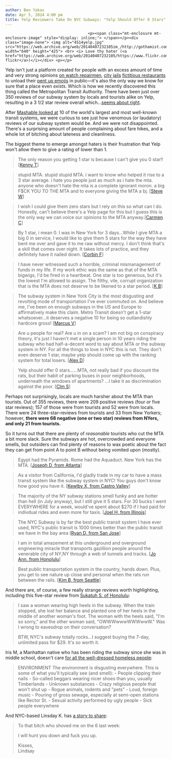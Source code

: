 ```yaml
---
author: Ben Yakas
date: Apr 5, 2014 4:00 pm
title: Yelp Reviewers Take On NYC Subways: "Yelp Should Offer 0 Stars"
---
```


	
										<p><span class="mt-enclosure mt-enclosure-image" style="display: inline;"> </span></p><div class="image-none"> <img alt="4514yelp.jpg" src="https://web.archive.org/web/20140407232105im_/http://gothamist.com/attachments/byakas/4514yelp.jpg" width="640" height="425"> <br> <i> Love thy hater (<a href="https://web.archive.org/web/20140407232105/https://www.flickr.com/photos/kenstein/13477287233/">ken&apos;s flickr</a>)</i></div> <p></p>

<p>Yelp isn&apos;t just a platform created for people with an excess amount of time and very strong opinions <a href="https://web.archive.org/web/20140407232105/http://gothamist.com/2014/03/21/watch_repairman_sues_yelpers.php">on watch repairmen</a>, <a href="https://web.archive.org/web/20140407232105/http://gothamist.com/2011/08/15/yelp_critics_weigh_in_on_rikers_kin.php">city jails</a> <a href="https://web.archive.org/web/20140407232105/http://gothamist.com/2011/12/29/coming_to_america_restaurant_gets_t.php">fictitious restaurants</a> to unload their <a href="https://web.archive.org/web/20140407232105/http://gothamist.com/2014/04/04/you_can_now_search_yelp_using_emoji.php">pent up emojis</a> in public&#x2014;it&apos;s also the only way we know for sure that a place even <em>exists</em>. Which is how we recently discovered this thing called the Metropolitan Transit Authority. There have been just over 350 reviews of our subway system by locals and tourists alike on Yelp, resulting in a 3 1/2 star review overall which...<a href="https://web.archive.org/web/20140407232105/http://gothamist.com/tags/subway">seems about right</a>. </p>

<p>After <a href="https://web.archive.org/web/20140407232105/http://mashable.com/2014/03/30/subway-reviews/">Mashable looked at</a> 10 of the world&apos;s largest and most well-known transit systems, we were curious to see just how venomous (or laudatory) reviews of our subway system would be. And we were not disappointed. There&apos;s a surprising amount of people complaining about fare hikes, and a whole lot of bitching about lateness and cleanliness. </p>

<p>The biggest theme to emerge amongst haters is their frustration that Yelp won&apos;t allow them to give a rating of lower than 1.</p>

<blockquote>The only reason you getting 1 star is because I can&apos;t give you 0 star!! [<a href="https://web.archive.org/web/20140407232105/http://www.yelp.com/biz_share?bizid=Z7UwjvXKkq7WPQaQTX83uQ&amp;return_url=http%3A%2F%2Fwww.yelp.com%2Fbiz%2Fmetro-transportation-authority-new-york%3Fsort_by%3Drating_desc%26start%3D280&amp;reviewid=Ozrj7s7plQG97Fqa3skEnw">Kenny T</a>]</blockquote>

<blockquote>stupid MTA.  stupid stupid MTA.  i want to know who helped it rise to a 3 star average.  i hate you people just as much as i hate the mta.  anyone who doesn&apos;t hate the mta is a complete ignorant moron.  a big F$CK YOU TO THE MTA and to everyone giving the MTA a bj. [<a href="https://web.archive.org/web/20140407232105/http://www.yelp.com/biz_share?bizid=Z7UwjvXKkq7WPQaQTX83uQ&amp;return_url=http%3A%2F%2Fwww.yelp.com%2Fbiz%2Fmetro-transportation-authority-new-york%3Fsort_by%3Drating_desc%26start%3D280&amp;reviewid=frHsK6P-FuginicHzs045w">Steve W</a>]</blockquote>

<blockquote>I wish I could give them zero stars but I rely on this so what can I do. Honestly, can&apos;t believe there&apos;s a Yelp page for this but I guess this is the only way we can voice our opinions to the MTA anyway.[<a href="https://web.archive.org/web/20140407232105/http://www.yelp.com/biz_share?bizid=Z7UwjvXKkq7WPQaQTX83uQ&amp;return_url=http%3A%2F%2Fwww.yelp.com%2Fbiz%2Fmetro-transportation-authority-new-york%3Fsort_by%3Drating_desc%26start%3D280&amp;reviewid=iCm9AKykT3E253awtB2vgQ">Carmen C</a>]</blockquote>

<blockquote>By 1 star, i mean 0.  I was in New York for 3 days...While I give MTA a big 0 in service, I would like to give them 5 stars for the way they have bent me over and gave it to me raw without mercy.  I don&apos;t think that&apos;s a skill that comes over night.  It takes lots of practice, and they definitely have it nailed down. [<a href="https://web.archive.org/web/20140407232105/http://www.yelp.com/biz_share?bizid=Z7UwjvXKkq7WPQaQTX83uQ&amp;return_url=http%3A%2F%2Fwww.yelp.com%2Fbiz%2Fmetro-transportation-authority-new-york%3Fsort_by%3Drating_desc%26start%3D280&amp;reviewid=pdQ_xV_tmVldHJqTqqQwZA">Corbin F</a>] </blockquote>

<blockquote>I have never witnessed such a horrible, criminal mismanagement of funds in my life. If my work ethic was the same as that of the MTA bigwigs, I&apos;d be fired in a heartbeat. One star is too generous, but it&apos;s the lowest I&apos;m allowed to assign. The filthy, vile, corrupt organization that is the MTA does not deserve to be likened to a star period. [<a href="https://web.archive.org/web/20140407232105/http://www.yelp.com/biz_share?bizid=Z7UwjvXKkq7WPQaQTX83uQ&amp;return_url=http%3A%2F%2Fwww.yelp.com%2Fbiz%2Fmetro-transportation-authority-new-york%3Fsort_by%3Drating_desc%26start%3D280&amp;reviewid=lcJSvyeeJo5dbG8n0GeLOA">K B</a>] </blockquote>

<blockquote>The subway system in New York City is the most disgusting and revolting mode of transportation I&apos;ve ever commuted on. And believe me, I&apos;ve been on enough subways in the US and Europe to affirmatively make this claim. Metro Transit doesn&apos;t get a 1-star whatsoever...it deserves a negative 10 for being so outlandishly hardcore gross! [<a href="https://web.archive.org/web/20140407232105/http://www.yelp.com/biz_share?bizid=Z7UwjvXKkq7WPQaQTX83uQ&amp;return_url=http%3A%2F%2Fwww.yelp.com%2Fbiz%2Fmetro-transportation-authority-new-york%3Fsort_by%3Drating_desc%26start%3D320&amp;reviewid=lgZERaqMl8EAoB4_XUJV5w">Marcus V</a>] </blockquote>

<blockquote>Are u people for real?  Are u in on a scam?  I am not big on conspiracy theory, it&apos;s just I haven&apos;t met a single person in 10 years riding the subway who had half-a-decent word to say about MTA or the subway system in NY.  For all the things to love in NYC this is not.  They don&apos;t even deserve 1 star, maybe yelp should come up with the ranking system for total losers. [<a href="https://web.archive.org/web/20140407232105/http://www.yelp.com/biz_share?bizid=Z7UwjvXKkq7WPQaQTX83uQ&amp;return_url=http%3A%2F%2Fwww.yelp.com%2Fbiz%2Fmetro-transportation-authority-new-york%3Fsort_by%3Drating_desc%26start%3D320&amp;reviewid=T-Rrso9vJUfr4O9UA3LImA">Alex D</a>] </blockquote>

<blockquote>Yelp should offer 0 stars......MTA, not really bad if you discount the rats, but their habit of parking buses in poor neighborhoods, underneath the windows of apartments? ...I take it as discrimination against the poor. [<a href="https://web.archive.org/web/20140407232105/http://www.yelp.com/biz_share?bizid=wiyz7wJCDuW7-uo8gFtmHA&amp;return_url=http%3A%2F%2Fwww.yelp.com%2Fbiz%2Fmta-new-york-city-transit-subway-new-york&amp;reviewid=c_n3yk48pQ9wP9aHlgMGnw">Clm S</a>]</blockquote>

<p>Perhaps not surprisingly, locals are much harsher about the MTA than tourists. Out of 355 reviews, there were 209 positive reviews (four or five star reviews); 157 of those were from tourists and 52 were from locals. There were 24 three-star-reviews from tourists and 33 from New Yorkers; however, <strong>there were 68 negative (one or two star) reviews from NYers, and only 21 from tourists.</strong></p>

<p>So it turns out that there are plenty of <em>reasonable</em> tourists who cut the MTA a bit more slack. Sure the subways are hot, overcrowded and everyone smells, but outsiders can find plenty of reasons to wax poetic about the fact they can get from point A to point B without being vomited upon (mostly).</p>

<blockquote>Egypt had the Pyramids.  Rome had the Aquaduct.  New York has the MTA. [<a href="https://web.archive.org/web/20140407232105/http://www.yelp.com/biz_share?bizid=Z7UwjvXKkq7WPQaQTX83uQ&amp;return_url=http%3A%2F%2Fwww.yelp.com%2Fbiz%2Fmetro-transportation-authority-new-york%3Fsort_by%3Drating_desc%26start%3D120&amp;reviewid=Vmwd-aE-qY8bwrGU73-tjQ">Joseph D, from Atlanta</a>] </blockquote>

<blockquote>As a visitor from California, I&apos;d gladly trade in my car to have a mass transit system like the subway system in NYC! You guys don&apos;t know how good you have it. [<a href="https://web.archive.org/web/20140407232105/http://www.yelp.com/biz_share?bizid=Z7UwjvXKkq7WPQaQTX83uQ&amp;return_url=http%3A%2F%2Fwww.yelp.com%2Fbiz%2Fmetro-transportation-authority-new-york%3Fsort_by%3Drating_desc%26start%3D0&amp;reviewid=DysjGB5EUTCD4yJXZgrfqQ">Kewlby X, from Castro Valley</a>]</blockquote>

<blockquote>The majority of the NY subway stations smell funky and are hotter than hell (in July anyway), but I still give it 5 stars.  For 30 bucks I went EVERYWHERE for a week, would&apos;ve spent about $270 if I had paid for indivdual rides and even more for taxis. [<a href="https://web.archive.org/web/20140407232105/http://www.yelp.com/biz_share?bizid=Z7UwjvXKkq7WPQaQTX83uQ&amp;return_url=http%3A%2F%2Fwww.yelp.com%2Fbiz%2Fmetro-transportation-authority-new-york%3Fsort_by%3Drating_desc%26start%3D0&amp;reviewid=ocgKFfuwVdQIEyWsNcGE5A">Joel H, from Illinois</a>]</blockquote>

<blockquote>The NYC Subway is by far the best public transit system I have ever used, NYC&apos;s public transit is 1000 times better than the public transit we have in the bay area [<a href="https://web.archive.org/web/20140407232105/http://www.yelp.com/biz_share?bizid=Z7UwjvXKkq7WPQaQTX83uQ&amp;return_url=http%3A%2F%2Fwww.yelp.com%2Fbiz%2Fmetro-transportation-authority-new-york%3Fsort_by%3Drating_desc%26start%3D0&amp;reviewid=OVKnKDoCbo4bBO4mlQoqDA">Ryan D, from San Jose</a>] </blockquote>

<blockquote>I am in total amazement at this underground and overground engineering miracle that transports gazillion people around the venerable city of NY,NY through a web of tunnels and tracks. [<a href="https://web.archive.org/web/20140407232105/http://www.yelp.com/biz_share?bizid=Z7UwjvXKkq7WPQaQTX83uQ&amp;return_url=http%3A%2F%2Fwww.yelp.com%2Fbiz%2Fmetro-transportation-authority-new-york%3Fsort_by%3Drating_desc%26start%3D0&amp;reviewid=7ujFW_KAdgVcQaH5HkTq5w">Jo Ann, from Honolulu</a>]</blockquote>

<blockquote>Best public transportation system in the country, hands down. Plus, you get to see nature up close and personal when the rats run between the rails. [<a href="https://web.archive.org/web/20140407232105/http://www.yelp.com/biz_share?bizid=Z7UwjvXKkq7WPQaQTX83uQ&amp;return_url=http%3A%2F%2Fwww.yelp.com%2Fbiz%2Fmetro-transportation-authority-new-york%3Fsort_by%3Drating_desc%26start%3D0&amp;reviewid=LMMJ6CC3RTUnmGoiS-exWw">Kim B, from Seattle</a>] </blockquote>

<p>And there are, of course, a few really strange reviews worth highlighting, including this five-star review from <a href="https://web.archive.org/web/20140407232105/http://www.yelp.com/biz_share?bizid=Z7UwjvXKkq7WPQaQTX83uQ&amp;return_url=http%3A%2F%2Fwww.yelp.com%2Fbiz%2Fmetro-transportation-authority-new-york%3Fsort_by%3Drating_desc%26start%3D0&amp;reviewid=2ffBSkFqc9qiTjQkyh7QOw">Sukatuh S. of Honolulu</a>:</p>

<blockquote>I saw a woman wearing high heels in the subway. When the train stopped, she lost her balance and planted one of her heels in the middle of another woman&apos;s foot. The woman with the heels said, &quot;I&apos;m so sorry,&quot; and the other woman said, &quot;OWWWwwwWWWwwW.&quot; Was I wrong to eavesdrop on their conversation?

<p>BTW, NYC&apos;s subway totally rocks...I suggest buying the 7-day, unlimited pass for $29. It&apos;s so worth it. </p></blockquote><p></p>

<p>Iris M, a Manhattan native who has been riding the subway since she was in middle school, doesn&apos;t care <a href="https://web.archive.org/web/20140407232105/http://www.yelp.com/biz_share?bizid=Z7UwjvXKkq7WPQaQTX83uQ&amp;return_url=http%3A%2F%2Fwww.yelp.com%2Fbiz%2Fmetro-transportation-authority-new-york%3Fsort_by%3Drating_desc%26start%3D280&amp;reviewid=waq9RwSkaXdIXOlRwBSi1w">for all the well-dressed homeless people</a>:</p>

<blockquote>ENVIRONMENT
The environment is disgusting everywhere. This is some of what you&apos;ll typically see (and smell):
- People clipping their nails
- So-called beggars wearing nicer shoes than you, usually Timberlands 
- Unknown substances
- Crazy religious people that won&apos;t shut up
- Rogue animals, rodents and &quot;pets&quot;
- Loud, foreign music
- Pouring of gross sewage, especially at semi-open stations like Rector St.
- Sexual activity performed by ugly people
- Sick people everywhere</blockquote>

<p>And NYC-based Linsday K. has <a href="https://web.archive.org/web/20140407232105/http://www.yelp.com/biz_share?bizid=Z7UwjvXKkq7WPQaQTX83uQ&amp;return_url=http%3A%2F%2Fwww.yelp.com%2Fbiz%2Fmetro-transportation-authority-new-york%3Fsort_by%3Drating_desc%26start%3D240&amp;reviewid=bZxEQgtUV59-gT0ny_uhZQ">a story to share</a>:</p>

<blockquote>To that bitch who shoved me on the 6 last week:

<p>I will hunt you down and fuck you up.</p>

<p>Kisses,<br>
Lindsay</p></blockquote><p></p>					
										
									
				